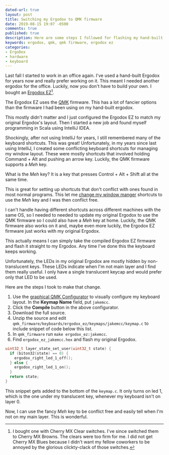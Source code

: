 ```yaml
---
dated-url: true
layout: post
title: Switching my Ergodox to QMK firmware
date: 2019-08-15 19:07 -0500
comments: true
published: true
description: Here are some steps I followed for flashing my hand-built Ergodox to the QMK firmware.
keywords: ergodox, qmk, qmk firmware, ergodox ez
categories:
- ErgoDox
- hardware
- keyboard
---
```


Last fall I started to work in an office again.
I've used a hand-built Ergodox for years now and really prefer working on it.
This meant I needed another ergodox for the office.
Luckily, now you don't have to build your own.
I bought an [Ergodox EZ](https://ergodox-ez.com)[^1].

The Ergodox EZ uses the [QMK](https://github.com/qmk/qmk_firmware) firmware.
This has a lot of fancier options than the firmware I had been using on my hand-built ergodox.

This mostly didn't matter and I just configured the Ergodox EZ to match my original Ergodox's layout.
Then I started a new job and found myself programming in Scala using IntelliJ IDEA.

Shockingly, after not using IntelliJ for years, I still remembered many of the keyboard shortcuts.
This was great!
Unfortunately, in my years since last using IntelliJ, I created some conflicting keyboard shortcuts for managing my window layout.
These were mostly shortcuts that involved holding Command + Alt and pushing an arrow key.
Luckily, the QMK firmware supports a *Meh* key.

What is the *Meh* key?
It is a key that presses Control + Alt + Shift all at the same time.

This is great for setting up shortcuts that don't conflict with ones found in most normal programs.
This let me [change my window manger](https://github.com/jakemcc/cljs-phoenix/commit/fa2186589d99a4763c7bf79e1f795cb910063a4e) shortcuts to use the *Meh* key and I was then conflict free.

I can't handle having different shortcuts across different machines with the same OS, so I needed to needed to update my original Ergodox to use the QMK firmware so I could also have a *Meh* key at home.
Luckily, the QMK firmware also works on it and, maybe even more luckily, the Ergodox EZ firmware just works with my original Ergodox.

This actually means I can simply take the compiled Ergodox EZ firmware and flash it straight to my Ergodox.
Any time I've done this the keyboard keeps working.

Unfortunately, the LEDs in my original Ergodox are mostly hidden by non-translucent keys.
These LEDs indicate when I'm not main layer and I find them really useful.
I only have a single translucent keycap and would prefer only that LED to be used.

Here are the steps I took to make that change.

1. Use the [graphical QMK Configurator](https://config.qmk.fm/#/ergodox_ez/LAYOUT_ergodox) to visually configure my keyboard layout. In the **Keymap Name** field, put `jakemcc`.
1. Click the **Compile** button in the above configurator.
1. Download the full source.
1. Unzip the source and edit `qmk_firmware/keyboards/ergodox_ez/keymaps/jakemcc/keymap.c` to include snippet of code below this list.
1. In `qmk_firmware` run `make ergodox_ez:jakemcc`.
1. Find `ergodox_ez_jakemcc.hex` and flash my original Ergodox.

```c
uint32_t layer_state_set_user(uint32_t state) {
  if (biton32(state) == 0) {
    ergodox_right_led_1_off();
  } else {
    ergodox_right_led_1_on();
  }
  return state;
}
```

This snippet gets added to the bottom of the `keymap.c`.
It only turns on led 1, which is the one under my translucent key, whenever my keyboard isn't on layer 0.

Now, I can use the fancy *Meh* key to be conflict free and easily tell when I'm not on my main layer.
This is wonderful.
 

[^1]: I bought one with Cherry MX Clear switches. I've since switched them to Cherry MX Browns. The clears were too firm for me. I did not get Cherry MX Blues because I didn't want my fellow coworkers to be annoyed by the glorious clickty-clack of those switches.
 